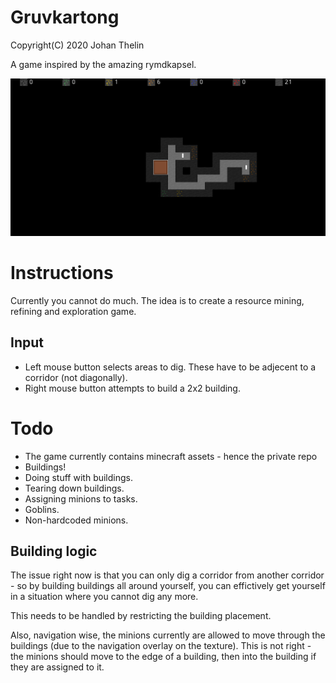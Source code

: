 # Gruvkartong

Copyright(C) 2020 Johan Thelin

A game inspired by the amazing rymdkapsel.

![Screenshot](screenshots/front.png "Screenshot")

# Instructions

Currently you cannot do much. The idea is to create a resource mining, refining and exploration game.

## Input

- Left mouse button selects areas to dig. These have to be adjecent to a corridor (not diagonally).
- Right mouse button attempts to build a 2x2 building.


# Todo

- The game currently contains minecraft assets - hence the private repo
- Buildings!
- Doing stuff with buildings.
- Tearing down buildings.
- Assigning minions to tasks.
- Goblins.
- Non-hardcoded minions.

## Building logic

The issue right now is that you can only dig a corridor from another corridor - so by building buildings all around yourself, you can effictively get yourself in a situation where you cannot dig any more.

This needs to be handled by restricting the building placement.

Also, navigation wise, the minions currently are allowed to move through the buildings (due to the navigation overlay on the texture). This is not right - the minions should move to the edge of a building, then into the building if they are assigned to it.
